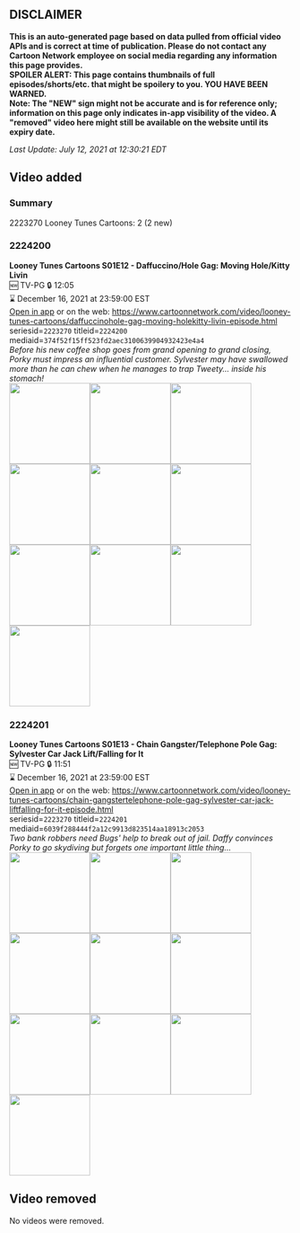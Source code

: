 ## DISCLAIMER
**This is an auto-generated page based on data pulled from official video APIs and is correct at time of publication. Please do not contact any Cartoon Network employee on social media regarding any information this page provides.**  
**SPOILER ALERT: This page contains thumbnails of full episodes/shorts/etc. that might be spoilery to you. YOU HAVE BEEN WARNED.**  
**Note: The "NEW" sign might not be accurate and is for reference only; information on this page only indicates in-app visibility of the video. A "removed" video here might still be available on the website until its expiry date.**  

_Last Update: July 12, 2021 at 12:30:21 EDT_
## Video added
### Summary
2223270 Looney Tunes Cartoons: 2 (2 new)  
### 2224200
**Looney Tunes Cartoons S01E12 - Daffuccino/Hole Gag: Moving Hole/Kitty Livin**  
🆕 TV-PG 🔒 12:05  
⌛ December 16, 2021 at 23:59:00 EST  
[Open in app](https://cnvideo.sercomkc.org/redirector.html?type=cnapp&seriesid=2223270&titleid=2224200&mediaid=374f52f15ff523fd2aec3100639904932423e4a4) or on the web: https://www.cartoonnetwork.com/video/looney-tunes-cartoons/daffuccinohole-gag-moving-holekitty-livin-episode.html  
seriesid=`2223270` titleid=`2224200` mediaid=`374f52f15ff523fd2aec3100639904932423e4a4`  
_Before his new coffee shop goes from grand opening to grand closing, Porky must impress an influential customer. Sylvester may have swallowed more than he can chew when he manages to trap Tweety… inside his stomach!_  
<a href="https://s3.amazonaws.com/cartoonorchestrator/2224200_001_1280x720.jpg"><img src="https://s3.amazonaws.com/cartoonorchestrator/2224200_001_640x360.jpg" height="144px" /></a><a href="https://s3.amazonaws.com/cartoonorchestrator/2224200_002_1280x720.jpg"><img src="https://s3.amazonaws.com/cartoonorchestrator/2224200_002_640x360.jpg" height="144px" /></a><a href="https://s3.amazonaws.com/cartoonorchestrator/2224200_003_1280x720.jpg"><img src="https://s3.amazonaws.com/cartoonorchestrator/2224200_003_640x360.jpg" height="144px" /></a><a href="https://s3.amazonaws.com/cartoonorchestrator/2224200_004_1280x720.jpg"><img src="https://s3.amazonaws.com/cartoonorchestrator/2224200_004_640x360.jpg" height="144px" /></a><a href="https://s3.amazonaws.com/cartoonorchestrator/2224200_005_1280x720.jpg"><img src="https://s3.amazonaws.com/cartoonorchestrator/2224200_005_640x360.jpg" height="144px" /></a><a href="https://s3.amazonaws.com/cartoonorchestrator/2224200_006_1280x720.jpg"><img src="https://s3.amazonaws.com/cartoonorchestrator/2224200_006_640x360.jpg" height="144px" /></a><a href="https://s3.amazonaws.com/cartoonorchestrator/2224200_007_1280x720.jpg"><img src="https://s3.amazonaws.com/cartoonorchestrator/2224200_007_640x360.jpg" height="144px" /></a><a href="https://s3.amazonaws.com/cartoonorchestrator/2224200_008_1280x720.jpg"><img src="https://s3.amazonaws.com/cartoonorchestrator/2224200_008_640x360.jpg" height="144px" /></a><a href="https://s3.amazonaws.com/cartoonorchestrator/2224200_009_1280x720.jpg"><img src="https://s3.amazonaws.com/cartoonorchestrator/2224200_009_640x360.jpg" height="144px" /></a><a href="https://s3.amazonaws.com/cartoonorchestrator/2224200_010_1280x720.jpg"><img src="https://s3.amazonaws.com/cartoonorchestrator/2224200_010_640x360.jpg" height="144px" /></a>
### 2224201
**Looney Tunes Cartoons S01E13 - Chain Gangster/Telephone Pole Gag: Sylvester Car Jack Lift/Falling for It**  
🆕 TV-PG 🔒 11:51  
⌛ December 16, 2021 at 23:59:00 EST  
[Open in app](https://cnvideo.sercomkc.org/redirector.html?type=cnapp&seriesid=2223270&titleid=2224201&mediaid=6039f288444f2a12c9913d823514aa18913c2053) or on the web: https://www.cartoonnetwork.com/video/looney-tunes-cartoons/chain-gangstertelephone-pole-gag-sylvester-car-jack-liftfalling-for-it-episode.html  
seriesid=`2223270` titleid=`2224201` mediaid=`6039f288444f2a12c9913d823514aa18913c2053`  
_Two bank robbers need Bugs' help to break out of jail. Daffy convinces Porky to go skydiving but forgets one important little thing..._  
<a href="https://s3.amazonaws.com/cartoonorchestrator/2224201_001_1280x720.jpg"><img src="https://s3.amazonaws.com/cartoonorchestrator/2224201_001_640x360.jpg" height="144px" /></a><a href="https://s3.amazonaws.com/cartoonorchestrator/2224201_002_1280x720.jpg"><img src="https://s3.amazonaws.com/cartoonorchestrator/2224201_002_640x360.jpg" height="144px" /></a><a href="https://s3.amazonaws.com/cartoonorchestrator/2224201_003_1280x720.jpg"><img src="https://s3.amazonaws.com/cartoonorchestrator/2224201_003_640x360.jpg" height="144px" /></a><a href="https://s3.amazonaws.com/cartoonorchestrator/2224201_004_1280x720.jpg"><img src="https://s3.amazonaws.com/cartoonorchestrator/2224201_004_640x360.jpg" height="144px" /></a><a href="https://s3.amazonaws.com/cartoonorchestrator/2224201_005_1280x720.jpg"><img src="https://s3.amazonaws.com/cartoonorchestrator/2224201_005_640x360.jpg" height="144px" /></a><a href="https://s3.amazonaws.com/cartoonorchestrator/2224201_006_1280x720.jpg"><img src="https://s3.amazonaws.com/cartoonorchestrator/2224201_006_640x360.jpg" height="144px" /></a><a href="https://s3.amazonaws.com/cartoonorchestrator/2224201_007_1280x720.jpg"><img src="https://s3.amazonaws.com/cartoonorchestrator/2224201_007_640x360.jpg" height="144px" /></a><a href="https://s3.amazonaws.com/cartoonorchestrator/2224201_008_1280x720.jpg"><img src="https://s3.amazonaws.com/cartoonorchestrator/2224201_008_640x360.jpg" height="144px" /></a><a href="https://s3.amazonaws.com/cartoonorchestrator/2224201_009_1280x720.jpg"><img src="https://s3.amazonaws.com/cartoonorchestrator/2224201_009_640x360.jpg" height="144px" /></a><a href="https://s3.amazonaws.com/cartoonorchestrator/2224201_010_1280x720.jpg"><img src="https://s3.amazonaws.com/cartoonorchestrator/2224201_010_640x360.jpg" height="144px" /></a>
## Video removed
No videos were removed.  
